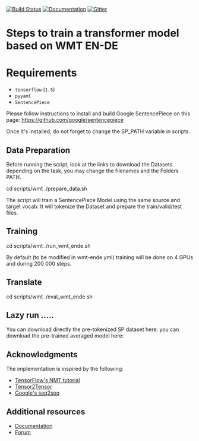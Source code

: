 [![Build Status](https://api.travis-ci.org/OpenNMT/OpenNMT-tf.svg?branch=master)](https://travis-ci.org/OpenNMT/OpenNMT-tf) [![Documentation](https://img.shields.io/badge/docs-master-blue.svg)](http://opennmt.net/OpenNMT-tf/) [![Gitter](https://badges.gitter.im/OpenNMT/OpenNMT-tf.svg)](https://gitter.im/OpenNMT/OpenNMT-tf?utm_source=badge&utm_medium=badge&utm_campaign=pr-badge)

# Steps to train a transformer model based on WMT EN-DE

# Requirements

* `tensorflow` (`1.5`)
* `pyyaml`
* `SentencePiece`

Please follow instructions to install and build Google SentencePiece on this page: https://github.com/google/sentencepiece

Once it's installed, do not forget to change the SP_PATH variable in scripts.

## Data Preparation

Before running the script, look at the links to download the Datasets.
depending on the task, you may change the filenames and the Folders PATH.

cd scripts/wmt
./prepare_data.sh

The script will train a SentencePiece Model using the same source and target vocab.
It will tokenize the Dataset and prepare the train/valid/test files.

## Training

cd scripts/wmt
./run_wmt_ende.sh

By default (to be modified in wmt-ende.yml) training will be done on 4 GPUs and during 200 000 steps.


## Translate

cd scripts/wmt
./eval_wmt_ende.sh

## Lazy run .....

You can download directly the pre-tokenized SP dataset here: 
you can download the pre-trained averaged model here:

## Acknowledgments

The implementation is inspired by the following:

* [TensorFlow's NMT tutorial](https://github.com/tensorflow/nmt)
* [Tensor2Tensor](https://github.com/tensorflow/tensor2tensor)
* [Google's seq2seq](https://github.com/google/seq2seq)

## Additional resources

* [Documentation](http://opennmt.net/OpenNMT-tf)
* [Forum](http://forum.opennmt.net)
